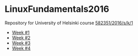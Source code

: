 # LinuxFundamentals2016
Repository for University of Helsinki course [582351/2016/s/k/1](https://www.cs.helsinki.fi/courses/582351/2016/s/k/1)  
- [Week #1](week1/REPORT.md)
- [Week #2](week2/REPORT.md)
- [Week #3](week3/REPORT.md)
- [Week #4](week4/REPORT.md)
